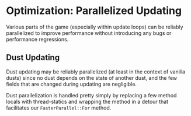 ﻿# Optimization: Parallelized Updating

Various parts of the game (especially within update loops) can be reliably parallelized to improve performance without introducing any bugs or performance regressions.

## Dust Updating

Dust updating may be reliably parallelized (at least in the context of vanilla dusts) since no dust depends on the state of another dust, and the few fields that are changed during updating are negligible.

Dust parallelization is handled pretty simply by replacing a few method locals with thread-statics and wrapping the method in a detour that facilitates our `FasterParallel::For` method.
